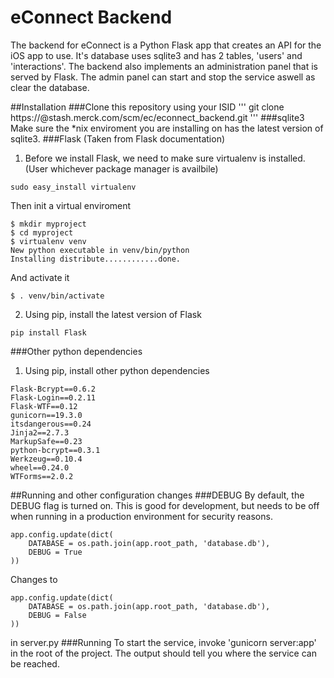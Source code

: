 eConnect Backend
==========

The backend for eConnect is a Python Flask app that creates an API for the iOS app to use.
It's database uses sqlite3 and has 2 tables, 'users' and 'interactions'.
The backend also implements an administration panel that is served by Flask. The admin panel can start and stop the service aswell as clear the database.

##Installation
###Clone this repository using your ISID
'''
git clone https://<ISID>@stash.merck.com/scm/ec/econnect_backend.git
'''
###sqlite3
Make sure the \*nix enviroment you are installing on has the latest version of sqlite3.
###Flask (Taken from Flask documentation)
1. Before we install Flask, we need to make sure virtualenv is installed. (User whichever package manager is availbile)
```
sudo easy_install virtualenv
```
  Then init a virtual enviroment
```
$ mkdir myproject
$ cd myproject
$ virtualenv venv
New python executable in venv/bin/python
Installing distribute............done.
```
  And activate it
```
$ . venv/bin/activate
```
2. Using pip, install the latest version of Flask
```
pip install Flask
```
###Other python dependencies
1. Using pip, install other python dependencies
```
Flask-Bcrypt==0.6.2
Flask-Login==0.2.11
Flask-WTF==0.12
gunicorn==19.3.0
itsdangerous==0.24
Jinja2==2.7.3
MarkupSafe==0.23
python-bcrypt==0.3.1
Werkzeug==0.10.4
wheel==0.24.0
WTForms==2.0.2
```


##Running and other configuration changes
###DEBUG
By default, the DEBUG flag is turned on. This is good for development, but needs to be off when running in a production environment for security reasons.
```
app.config.update(dict(
    DATABASE = os.path.join(app.root_path, 'database.db'),
    DEBUG = True
))
```
Changes to
```
app.config.update(dict(
    DATABASE = os.path.join(app.root_path, 'database.db'),
    DEBUG = False
))
```
in server.py
###Running
To start the service, invoke 'gunicorn server:app' in the root of the project. The output should tell you where the service can be reached.
